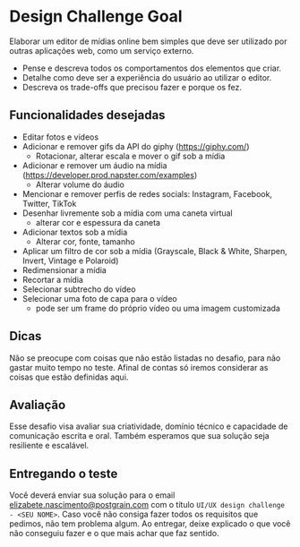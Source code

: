 # Design Challenge Goal

Elaborar um editor de mídias online bem simples que deve ser utilizado por outras aplicações web, como um serviço externo.

- Pense e descreva todos os comportamentos dos elementos que criar. 
- Detalhe como deve ser a experiência do usuário ao utilizar o editor. 
- Descreva os trade-offs que precisou fazer e porque os fez.

## Funcionalidades desejadas
- Editar fotos e vídeos
- Adicionar e remover gifs da API do giphy (https://giphy.com/)
    - Rotacionar, alterar escala e mover o gif sob a mídia
- Adicionar e remover um áudio na mídia (https://developer.prod.napster.com/examples)
    - Alterar volume do áudio
- Mencionar e remover perfis de redes socials: Instagram, Facebook, Twitter, TikTok
- Desenhar livremente sob a mídia com uma caneta virtual
    - alterar cor e espessura da caneta
- Adicionar textos sob a mídia
    - Alterar cor, fonte, tamanho
- Aplicar um filtro de cor sob a mídia (Grayscale, Black & White, Sharpen, Invert, Vintage e Polaroid)
- Redimensionar a mídia
- Recortar a mídia
- Selecionar subtrecho do vídeo
- Selecionar uma foto de capa para o vídeo
    - pode ser um frame do próprio vídeo ou uma imagem customizada

## Dicas
Não se preocupe com coisas que não estão listadas no desafio, para não gastar muito tempo no teste. Afinal de contas
só iremos considerar as coisas que estão definidas aqui.

## Avaliação
Esse desafio visa avaliar sua criatividade, domínio técnico e capacidade de comunicação escrita e oral. Também esperamos que sua solução seja resiliente e escalável.

## Entregando o teste
Você deverá enviar sua solução para o email elizabete.nascimento@postgrain.com com o título `UI/UX design challenge - <SEU NOME>`. Caso você não consiga fazer todos os requisitos que pedimos, não tem problema algum. Ao entregar, deixe explicado o que você não conseguiu fazer e o que mais achar que faz sentido.
